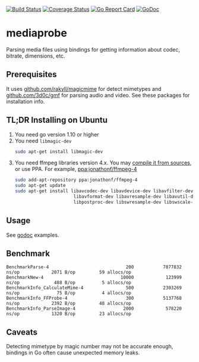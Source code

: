 [![Build Status](https://travis-ci.org/Arimeka/mediaprobe.svg?branch=master)](https://travis-ci.org/Arimeka/mediaprobe)
[![Coverage Status](https://coveralls.io/repos/github/Arimeka/mediaprobe/badge.svg?branch=master)](https://coveralls.io/github/Arimeka/mediaprobe?branch=master)
[![Go Report Card](https://goreportcard.com/badge/github.com/Arimeka/mediaprobe)](https://goreportcard.com/report/github.com/Arimeka/mediaprobe)
[![GoDoc](https://godoc.org/github.com/Arimeka/mediaprobe?status.svg)](https://godoc.org/github.com/Arimeka/mediaprobe)

# mediaprobe

Parsing media files using bindings for getting information about codec, bitrate, dimensions, etc.

## Prerequisites

It uses [github.com/rakyll/magicmime](https://github.com/rakyll/magicmime) for detect mimetypes and
[github.com/3d0c/gmf](https://github.com/3d0c/gmf) for parsing audio and video. See these packages for installation info.

## TL;DR Installing on Ubuntu

1. You need go version 1.10 or higher
1. You need `libmagic-dev`
    ```bash
    sudo apt-get install libmagic-dev
    ```
1. You need ffmpeg libraries version 4.x. You may [compile it from sources](https://trac.ffmpeg.org/wiki/CompilationGuide/Ubuntu),
or use PPA. For example, [ppa:jonathonf/ffmpeg-4](https://launchpad.net/~jonathonf/+archive/ubuntu/ffmpeg-4)
    ```bash
    sudo add-apt-repository ppa:jonathonf/ffmpeg-4
    sudo apt-get update
    sudo apt-get install libavcodec-dev libavdevice-dev libavfilter-dev \
                          libavformat-dev libavresample-dev libavutil-dev \
                          libpostproc-dev libswresample-dev libswscale-dev
    ```
## Usage

See [godoc](https://godoc.org/github.com/Arimeka/mediaprobe) examples.

## Benchmark

```
BenchmarkParse-4                             200           7877832 ns/op            2071 B/op         59 allocs/op
BenchmarkNew-4                             10000            123999 ns/op             488 B/op          5 allocs/op
BenchmarkInfo_CalculateMime-4                500           2303269 ns/op              75 B/op          4 allocs/op
BenchmarkInfo_FFProbe-4                      300           5137768 ns/op            2392 B/op         48 allocs/op
BenchmarkInfo_ParseImage-4                  2000            578220 ns/op            1320 B/op         23 allocs/op
```

## Caveats

Detecting mimetype by magic number may not be accurate enough, bindings in Go often cause unexpected memory leaks.
